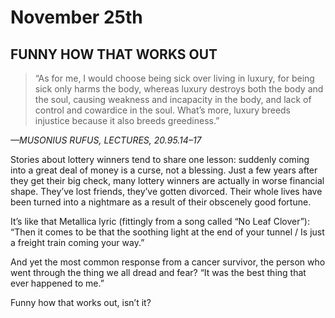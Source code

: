 # November 25th
## FUNNY HOW THAT WORKS OUT

> “As for me, I would choose being sick over living in luxury, for being sick only harms the body, whereas luxury destroys both the body and the soul, causing weakness and incapacity in the body, and lack of control and cowardice in the soul. What’s more, luxury breeds injustice because it also breeds greediness.”

*—MUSONIUS RUFUS, LECTURES, 20.95.14–17*

Stories about lottery winners tend to share one lesson: suddenly coming into a great deal of money is a curse, not a blessing. Just a few years after they get their big check, many lottery winners are actually in worse financial shape. They’ve lost friends, they’ve gotten divorced. Their whole lives have been turned into a nightmare as a result of their obscenely good fortune.

It’s like that Metallica lyric (fittingly from a song called “No Leaf Clover”): “Then it comes to be that the soothing light at the end of your tunnel / Is just a freight train coming your way.”

And yet the most common response from a cancer survivor, the person who went through the thing we all dread and fear? “It was the best thing that ever happened to me.”

Funny how that works out, isn’t it?

